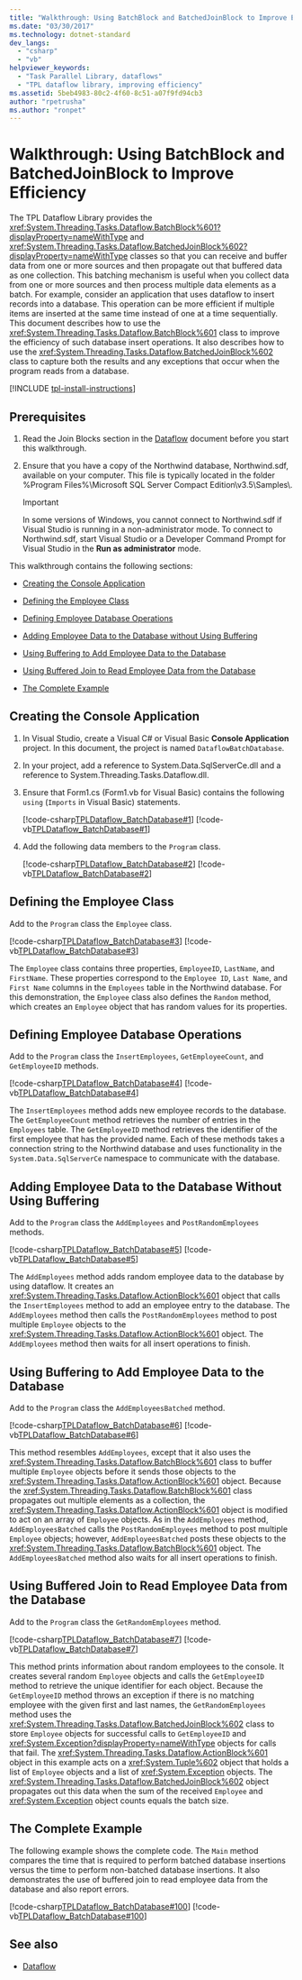 ```yaml
---
title: "Walkthrough: Using BatchBlock and BatchedJoinBlock to Improve Efficiency"
ms.date: "03/30/2017"
ms.technology: dotnet-standard
dev_langs: 
  - "csharp"
  - "vb"
helpviewer_keywords: 
  - "Task Parallel Library, dataflows"
  - "TPL dataflow library, improving efficiency"
ms.assetid: 5beb4983-80c2-4f60-8c51-a07f9fd94cb3
author: "rpetrusha"
ms.author: "ronpet"
---
```

# Walkthrough: Using BatchBlock and BatchedJoinBlock to Improve Efficiency
The TPL Dataflow Library provides the <xref:System.Threading.Tasks.Dataflow.BatchBlock%601?displayProperty=nameWithType> and <xref:System.Threading.Tasks.Dataflow.BatchedJoinBlock%602?displayProperty=nameWithType> classes so that you can receive and buffer data from one or more sources and then propagate out that buffered data as one collection. This batching mechanism is useful when you collect data from one or more sources and then process multiple data elements as a batch. For example, consider an application that uses dataflow to insert records into a database. This operation can be more efficient if multiple items are inserted at the same time instead of one at a time sequentially. This document describes how to use the <xref:System.Threading.Tasks.Dataflow.BatchBlock%601> class to improve the efficiency of such database insert operations. It also describes how to use the <xref:System.Threading.Tasks.Dataflow.BatchedJoinBlock%602> class to capture both the results and any exceptions that occur when the program reads from a database.

[!INCLUDE [tpl-install-instructions](../../../includes/tpl-install-instructions.md)]

## Prerequisites  
  
1.  Read the Join Blocks section in the [Dataflow](../../../docs/standard/parallel-programming/dataflow-task-parallel-library.md) document before you start this walkthrough.  
  
2.  Ensure that you have a copy of the Northwind database, Northwind.sdf, available on your computer. This file is typically located in the folder %Program Files%\Microsoft SQL Server Compact Edition\v3.5\Samples\\.  
  
    > [!IMPORTANT]
    >  In some versions of Windows, you cannot connect to Northwind.sdf if Visual Studio is running in a non-administrator mode. To connect to Northwind.sdf, start Visual Studio or a Developer Command Prompt for Visual Studio in the **Run as administrator** mode.  
  
 This walkthrough contains the following sections:  
  
-   [Creating the Console Application](#creating)  
  
-   [Defining the Employee Class](#employeeClass)  
  
-   [Defining Employee Database Operations](#operations)  
  
-   [Adding Employee Data to the Database without Using Buffering](#nonBuffering)  
  
-   [Using Buffering to Add Employee Data to the Database](#buffering)  
  
-   [Using Buffered Join to Read Employee Data from the Database](#bufferedJoin)  
  
-   [The Complete Example](#complete)  
  
<a name="creating"></a>   
## Creating the Console Application  
  
<a name="consoleApp"></a>   
1.  In Visual Studio, create a Visual C# or Visual Basic **Console Application** project. In this document, the project is named `DataflowBatchDatabase`.  
  
2.  In your project, add a reference to System.Data.SqlServerCe.dll and a reference to System.Threading.Tasks.Dataflow.dll.  
  
3.  Ensure that Form1.cs (Form1.vb for Visual Basic) contains the following `using` (`Imports` in Visual Basic) statements.  
  
     [!code-csharp[TPLDataflow_BatchDatabase#1](../../../samples/snippets/csharp/VS_Snippets_Misc/tpldataflow_batchdatabase/cs/dataflowbatchdatabase.cs#1)]
     [!code-vb[TPLDataflow_BatchDatabase#1](../../../samples/snippets/visualbasic/VS_Snippets_Misc/tpldataflow_batchdatabase/vb/dataflowbatchdatabase.vb#1)]  
  
4.  Add the following data members to the `Program` class.  
  
     [!code-csharp[TPLDataflow_BatchDatabase#2](../../../samples/snippets/csharp/VS_Snippets_Misc/tpldataflow_batchdatabase/cs/dataflowbatchdatabase.cs#2)]
     [!code-vb[TPLDataflow_BatchDatabase#2](../../../samples/snippets/visualbasic/VS_Snippets_Misc/tpldataflow_batchdatabase/vb/dataflowbatchdatabase.vb#2)]  
  
<a name="employeeClass"></a>   
## Defining the Employee Class  
 Add to the `Program` class the `Employee` class.  
  
 [!code-csharp[TPLDataflow_BatchDatabase#3](../../../samples/snippets/csharp/VS_Snippets_Misc/tpldataflow_batchdatabase/cs/dataflowbatchdatabase.cs#3)]
 [!code-vb[TPLDataflow_BatchDatabase#3](../../../samples/snippets/visualbasic/VS_Snippets_Misc/tpldataflow_batchdatabase/vb/dataflowbatchdatabase.vb#3)]  
  
 The `Employee` class contains three properties, `EmployeeID`, `LastName`, and `FirstName`. These properties correspond to the `Employee ID`, `Last Name`, and `First Name` columns in the `Employees` table in the Northwind database. For this demonstration, the `Employee` class also defines the `Random` method, which creates an `Employee` object that has random values for its properties.  
  
<a name="operations"></a>   
## Defining Employee Database Operations  
 Add to the `Program` class the `InsertEmployees`, `GetEmployeeCount`, and `GetEmployeeID` methods.  
  
 [!code-csharp[TPLDataflow_BatchDatabase#4](../../../samples/snippets/csharp/VS_Snippets_Misc/tpldataflow_batchdatabase/cs/dataflowbatchdatabase.cs#4)]
 [!code-vb[TPLDataflow_BatchDatabase#4](../../../samples/snippets/visualbasic/VS_Snippets_Misc/tpldataflow_batchdatabase/vb/dataflowbatchdatabase.vb#4)]  
  
 The `InsertEmployees` method adds new employee records to the database. The `GetEmployeeCount` method retrieves the number of entries in the `Employees` table. The `GetEmployeeID` method retrieves the identifier of the first employee that has the provided name. Each of these methods takes a connection string to the Northwind database and uses functionality in the `System.Data.SqlServerCe` namespace to communicate with the database.  
  
<a name="nonBuffering"></a>   
## Adding Employee Data to the Database Without Using Buffering  
 Add to the `Program` class the `AddEmployees` and `PostRandomEmployees` methods.  
  
 [!code-csharp[TPLDataflow_BatchDatabase#5](../../../samples/snippets/csharp/VS_Snippets_Misc/tpldataflow_batchdatabase/cs/dataflowbatchdatabase.cs#5)]
 [!code-vb[TPLDataflow_BatchDatabase#5](../../../samples/snippets/visualbasic/VS_Snippets_Misc/tpldataflow_batchdatabase/vb/dataflowbatchdatabase.vb#5)]  
  
 The `AddEmployees` method adds random employee data to the database by using dataflow. It creates an <xref:System.Threading.Tasks.Dataflow.ActionBlock%601> object that calls the `InsertEmployees` method to add an employee entry to the database. The `AddEmployees` method then calls the `PostRandomEmployees` method to post multiple `Employee` objects to the <xref:System.Threading.Tasks.Dataflow.ActionBlock%601> object. The `AddEmployees` method then waits for all insert operations to finish.  
  
<a name="buffering"></a>   
## Using Buffering to Add Employee Data to the Database  
 Add to the `Program` class the `AddEmployeesBatched` method.  
  
 [!code-csharp[TPLDataflow_BatchDatabase#6](../../../samples/snippets/csharp/VS_Snippets_Misc/tpldataflow_batchdatabase/cs/dataflowbatchdatabase.cs#6)]
 [!code-vb[TPLDataflow_BatchDatabase#6](../../../samples/snippets/visualbasic/VS_Snippets_Misc/tpldataflow_batchdatabase/vb/dataflowbatchdatabase.vb#6)]  
  
 This method resembles `AddEmployees`, except that it also uses the <xref:System.Threading.Tasks.Dataflow.BatchBlock%601> class to buffer multiple `Employee` objects before it sends those objects to the <xref:System.Threading.Tasks.Dataflow.ActionBlock%601> object. Because the <xref:System.Threading.Tasks.Dataflow.BatchBlock%601> class propagates out multiple elements as a collection, the <xref:System.Threading.Tasks.Dataflow.ActionBlock%601> object is modified to act on an array of `Employee` objects. As in the `AddEmployees` method, `AddEmployeesBatched` calls the `PostRandomEmployees` method to post multiple `Employee` objects; however, `AddEmployeesBatched` posts these objects to the <xref:System.Threading.Tasks.Dataflow.BatchBlock%601> object. The `AddEmployeesBatched`  method also waits for all insert operations to finish.  
  
<a name="bufferedJoin"></a>   
## Using Buffered Join to Read Employee Data from the Database  
 Add to the `Program` class the `GetRandomEmployees` method.  
  
 [!code-csharp[TPLDataflow_BatchDatabase#7](../../../samples/snippets/csharp/VS_Snippets_Misc/tpldataflow_batchdatabase/cs/dataflowbatchdatabase.cs#7)]
 [!code-vb[TPLDataflow_BatchDatabase#7](../../../samples/snippets/visualbasic/VS_Snippets_Misc/tpldataflow_batchdatabase/vb/dataflowbatchdatabase.vb#7)]  
  
 This method prints information about random employees to the console. It creates several random `Employee` objects and calls the `GetEmployeeID` method to retrieve the unique identifier for each object. Because the `GetEmployeeID` method throws an exception if there is no matching employee with the given first and last names, the `GetRandomEmployees` method uses the <xref:System.Threading.Tasks.Dataflow.BatchedJoinBlock%602> class to store `Employee` objects for successful calls to `GetEmployeeID` and <xref:System.Exception?displayProperty=nameWithType> objects for calls that fail. The <xref:System.Threading.Tasks.Dataflow.ActionBlock%601> object in this example acts on a <xref:System.Tuple%602> object that holds a list of `Employee` objects and a list of <xref:System.Exception> objects. The <xref:System.Threading.Tasks.Dataflow.BatchedJoinBlock%602> object propagates out this data when the sum of the received `Employee` and <xref:System.Exception> object counts equals the batch size.  
  
<a name="complete"></a>   
## The Complete Example  
 The following example shows the complete code. The `Main` method compares the time that is required to perform batched database insertions versus the time to perform non-batched database insertions. It also demonstrates the use of buffered join to read employee data from the database and also report errors.  
  
 [!code-csharp[TPLDataflow_BatchDatabase#100](../../../samples/snippets/csharp/VS_Snippets_Misc/tpldataflow_batchdatabase/cs/dataflowbatchdatabase.cs#100)]
 [!code-vb[TPLDataflow_BatchDatabase#100](../../../samples/snippets/visualbasic/VS_Snippets_Misc/tpldataflow_batchdatabase/vb/dataflowbatchdatabase.vb#100)]  
  
## See also

- [Dataflow](../../../docs/standard/parallel-programming/dataflow-task-parallel-library.md)

